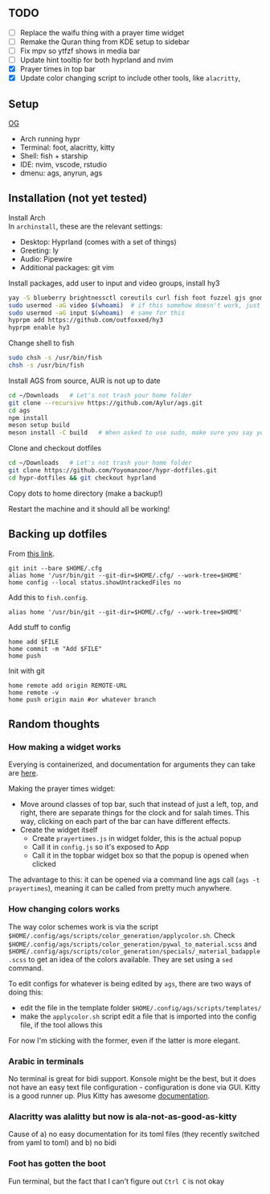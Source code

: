 ## TODO

- [ ] Replace the waifu thing with a prayer time widget
- [ ] Remake the Quran thing from KDE setup to sidebar
- [ ] Fix mpv so ytfzf shows in media bar
- [ ] Update hint tooltip for both hyprland and nvim
- [x] Prayer times in top bar
- [x] Update color changing script to include other tools, like `alacritty`, 

## Setup

[OG](https://github.com/end-4/dots-hyprland/tree/illogical-impulse)

- Arch running hypr
- Terminal: foot, alacritty, kitty
- Shell: fish + starship
- IDE: nvim, vscode, rstudio
- dmenu: ags, anyrun, ags

## Installation (not yet tested)

Install Arch<br>
In `archinstall`, these are the relevant settings:
- Desktop: Hyprland (comes with a set of things)
- Greeting: ly
- Audio: Pipewire
- Additional packages: git vim

Install packages, add user to input and video groups, install hy3

```bash
yay -S blueberry brightnessctl coreutils curl fish foot fuzzel gjs gnome-bluetooth-3.0 gnome-control-center gnome-keyring gobject-introspection grim gtk3 gtk-layer-shell libdbusmenu-gtk3 meson networkmanager npm plasma-browser-integration playerctl polkit-gnome ripgrep sassc slurp starship swayidle typescript upower xorg-xrandr webp-pixbuf-loader wget wireplumber wl-clipboard tesseract yad ydotool adw-gtk3-git cava gojq gradience-git hyprland-git hyprpicker-git lexend-fonts-git python-material-color-utilities python-pywal python-poetry python-build python-pillow swww ttf-material-symbols-variable-git ttf-space-mono-nerd swaylock-effects-git ttf-jetbrains-mono-nerd wayland-idle-inhibitor-git wlogout wlsunset-git fastfetch neovim find-the-command micromamba-bin
sudo usermod -aG video $(whoami)  # if this somehow doesn't work, just replace "$(whoami)" with your username
sudo usermod -aG input $(whoami)  # same for this
hyprpm add https://github.com/outfoxxed/hy3
hyprpm enable hy3
```

Change shell to fish

```bash
sudo chsh -s /usr/bin/fish
chsh -s /usr/bin/fish
```

Install AGS from source, AUR is not up to date

```bash
cd ~/Downloads   # Let's not trash your home folder
git clone --recursive https://github.com/Aylur/ags.git
cd ags
npm install
meson setup build
meson install -C build   # When asked to use sudo, make sure you say yes
```

Clone and checkout dotfiles

```bash
cd ~/Downloads   # Let's not trash your home folder
git clone https://github.com/Yoyomanzoor/hypr-dotfiles.git
cd hypr-dotfiles && git checkout hyprland
```

Copy dots to home directory (make a backup!)

Restart the machine and it should all be working!

## Backing up dotfiles

From [this link](https://www.atlassian.com/git/tutorials/dotfiles).

```fish
git init --bare $HOME/.cfg
alias home '/usr/bin/git --git-dir=$HOME/.cfg/ --work-tree=$HOME'
home config --local status.showUntrackedFiles no
```

Add this to `fish.config`.

```fish
alias home '/usr/bin/git --git-dir=$HOME/.cfg/ --work-tree=$HOME'
```

Add stuff to config

```fish
home add $FILE
home commit -m "Add $FILE"
home push
```

Init with git

```fish
home remote add origin REMOTE-URL
home remote -v
home push origin main #or whatever branch
```

## Random thoughts

### How making a widget works

Everying is containerized, and documentation for arguments they can take are [here](https://aylur.github.io/ags-docs/config/widgets/).

Making the prayer times widget:
- Move around classes of top bar, such that instead of just a left, top, and right, there are separate things for the clock and for salah times. This way, clicking on each part of the bar can have different effects.
- Create the widget itself
    - Create `prayertimes.js` in widget folder, this is the actual popup
    - Call it in `config.js` so it's exposed to App
    - Call it in the topbar widget box so that the popup is opened when clicked

The advantage to this: it can be opened via a command line ags call (`ags -t prayertimes`), meaning it can be called from pretty much anywhere.

### How changing colors works

The way color schemes work is via the script `$HOME/.config/ags/scripts/color_generation/applycolor.sh`. Check `$HOME/.config/ags/scripts/color_generation/pywal_to_material.scss` and `$HOME/.config/ags/scripts/color_generation/specials/_material_badapple.scss` to get an idea of the colors available. They are set using a `sed` command.

To edit configs for whatever is being edited by `ags`, there are two ways of doing this:
- edit the file in the template folder `$HOME/.config/ags/scripts/templates/`
- make the `applycolor.sh` script edit a file that is imported into the config file, if the tool allows this

For now I'm sticking with the former, even if the latter is more elegant.

### Arabic in terminals

No terminal is great for bidi support. Konsole might be the best, but it does not have an easy text file configuration - configuration is done via GUI. Kitty is a good runner up. Plus Kitty has awesome [documentation](https://sw.kovidgoyal.net/kitty/conf/).

### Alacritty was alalitty but now is ala-not-as-good-as-kitty

Cause of a) no easy documentation for its toml files (they recently switched from yaml to toml) and b) no bidi

### Foot has gotten the boot

Fun terminal, but the fact that I can't figure out `Ctrl C` is not okay



